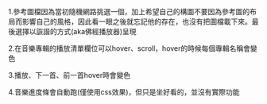 1.參考圖檔因為當初隨機網路挑選一個，加上希望自己的構圖不要因為參考圖的布局而影響自己的風格，因此看一眼之後就忘記他的存在，也沒有把圖檔載下來。最後選擇以詼諧的方式(aka佛經播放器)呈現

2.在音樂專輯的播放清單欄位可以hover、scroll，hover的時候每個專輯名稱會變色

3.播放、下一首、前一首hover時會變色

4.音樂進度條會自動跑(僅使用css效果)，但只是坐好看的，並沒有實際功能